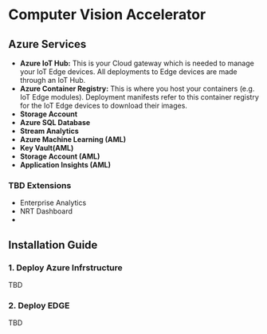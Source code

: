 # Computer Vision Accelerator

## Azure Services

- **Azure IoT Hub:** This is your Cloud gateway which is needed to manage your IoT Edge devices. All deployments to Edge devices are made through an IoT Hub.
- **Azure Container Registry:** This is where you host your containers (e.g. IoT Edge modules). Deployment manifests refer to this container registry for the IoT Edge devices to download their images.
- **Storage Account**
- **Azure SQL Database**
- **Stream Analytics**
- **Azure Machine Learning (AML)**
- **Key Vault(AML)**
- **Storage Account (AML)**
- **Application Insights (AML)**

### TBD Extensions
- Enterprise Analytics
- NRT Dashboard
- 
## Installation Guide

### 1. Deploy Azure Infrstructure
TBD

### 2. Deploy EDGE 
TBD

##

